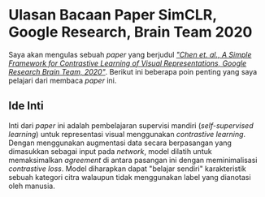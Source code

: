 # Ulasan Bacaan Paper SimCLR, Google Research, Brain Team 2020

Saya akan mengulas sebuah *paper* yang berjudul [*"Chen et. al., A Simple Framework for Contrastive Learning of Visual Representations, Google Research Brain Team, 2020"*](https://arxiv.org/pdf/2002.05709.pdf).
Berikut ini beberapa poin penting yang saya pelajari dari membaca *paper* ini.

## Ide Inti
Inti dari *paper* ini adalah pembelajaran supervisi mandiri (*self-supervised learning*) untuk representasi visual menggunakan *contrastive learning*.
Dengan menggunakan augmentasi data secara berpasangan yang dimasukkan sebagai input pada *network*, model dilatih untuk memaksimalkan *agreement* di antara pasangan ini dengan meminimalisasi *contrastive loss*.  Model diharapkan dapat "belajar sendiri" karakteristik sebuah kategori citra walaupun tidak menggunakan label yang dianotasi oleh manusia.



